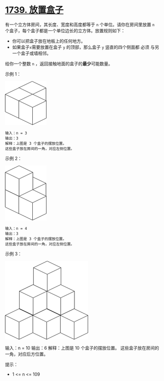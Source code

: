 # [1739. 放置盒子](https://leetcode-cn.com/problems/building-boxes/)

有一个立方体房间，其长度、宽度和高度都等于 `n` 个单位。请你在房间里放置 `n` 个盒子，每个盒子都是一个单位边长的立方体。放置规则如下：

- 你可以把盒子放在地板上的任何地方。
- 如果盒子`x`需要放置在盒子 `y` 的顶部，那么盒子 `y` 竖直的四个侧面都 必须 与另一个盒子或墙相邻。

给你一个整数 `n` ，返回接触地面的盒子的**最少**可能数量。

示例 1：

![img](../img/3-boxes.png)

```
输入：n = 3
输出：3
解释：上图是 3 个盒子的摆放位置。
这些盒子放在房间的一角，对应左侧位置。
```


示例 2：

![img](../img/4-boxes.png)

```
输入：n = 4
输出：3
解释：上图是 3 个盒子的摆放位置。
这些盒子放在房间的一角，对应左侧位置。
```




示例 3：

![img](../img/10-boxes.png)

输入：n = 10
输出：6
解释：上图是 10 个盒子的摆放位置。
这些盒子放在房间的一角，对应后方位置。

提示：

- 1 <= n <= 109

